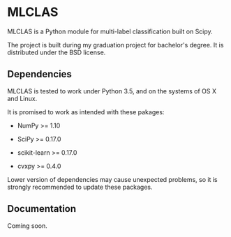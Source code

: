 # MLCLAS
MLCLAS is a Python module for multi-label classification built on Scipy.

The project is built during my graduation project for bachelor's degree.
It is distributed under the BSD license.

## Dependencies
MLCLAS is tested to work under Python 3.5, and on the systems of OS X and Linux.

It is promised to work as intended with these pakages:

- NumPy >= 1.10

- SciPy >= 0.17.0

- scikit-learn >= 0.17.0

- cvxpy >= 0.4.0

Lower version of dependencies may cause unexpected problems, so it is strongly recommended to update these packages.

## Documentation
Coming soon.

